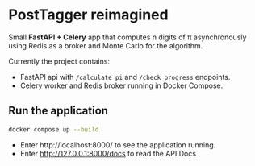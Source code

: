 # PostTagger reimagined

Small **FastAPI + Celery** app that computes
n digits of π asynchronously using Redis as a broker
and Monte Carlo for the algorithm.

Currently the project contains:
- FastAPI api with  `/calculate_pi` and `/check_progress` endpoints.
- Celery worker and Redis broker running in Docker Compose.


 ## Run the application
```bash
docker compose up --build
```
- Enter http://localhost:8000/ to see the application running.
- Enter http://127.0.0.1:8000/docs to read the API Docs
